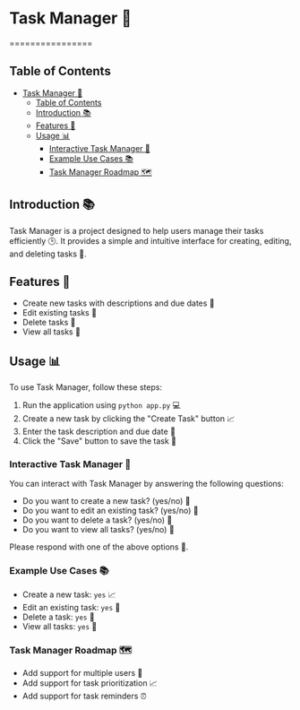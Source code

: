 # Task Manager 📝
================

Table of Contents
-----------------

- [Task Manager 📝](#task-manager-)
  - [Table of Contents](#table-of-contents)
  - [Introduction 📚](#introduction-)
  - [Features 🎉](#features-)
  - [Usage 📊](#usage-)
    - [Interactive Task Manager 🤔](#interactive-task-manager-)
    - [Example Use Cases 📚](#example-use-cases-)
    - [Task Manager Roadmap 🗺️](#task-manager-roadmap-️)

## Introduction 📚
 Task Manager is a project designed to help users manage their tasks efficiently 🕒. It provides a simple and intuitive interface for creating, editing, and deleting tasks 📝.

## Features 🎉

* Create new tasks with descriptions and due dates 📅
* Edit existing tasks 📝
* Delete tasks 🚮
* View all tasks 👀

## Usage 📊

To use Task Manager, follow these steps:

1. Run the application using `python app.py` 💻
2. Create a new task by clicking the "Create Task" button 📈
3. Enter the task description and due date 📅
4. Click the "Save" button to save the task 💾

### Interactive Task Manager 🤔

You can interact with Task Manager by answering the following questions:

* Do you want to create a new task? (yes/no) 🤔
* Do you want to edit an existing task? (yes/no) 🤔
* Do you want to delete a task? (yes/no) 🤔
* Do you want to view all tasks? (yes/no) 🤔

Please respond with one of the above options 📝.

### Example Use Cases 📚

* Create a new task: `yes` 📈
* Edit an existing task: `yes` 📝
* Delete a task: `yes` 🚮
* View all tasks: `yes` 👀


### Task Manager Roadmap 🗺️

* Add support for multiple users 👥
* Add support for task prioritization 📈
* Add support for task reminders ⏰
